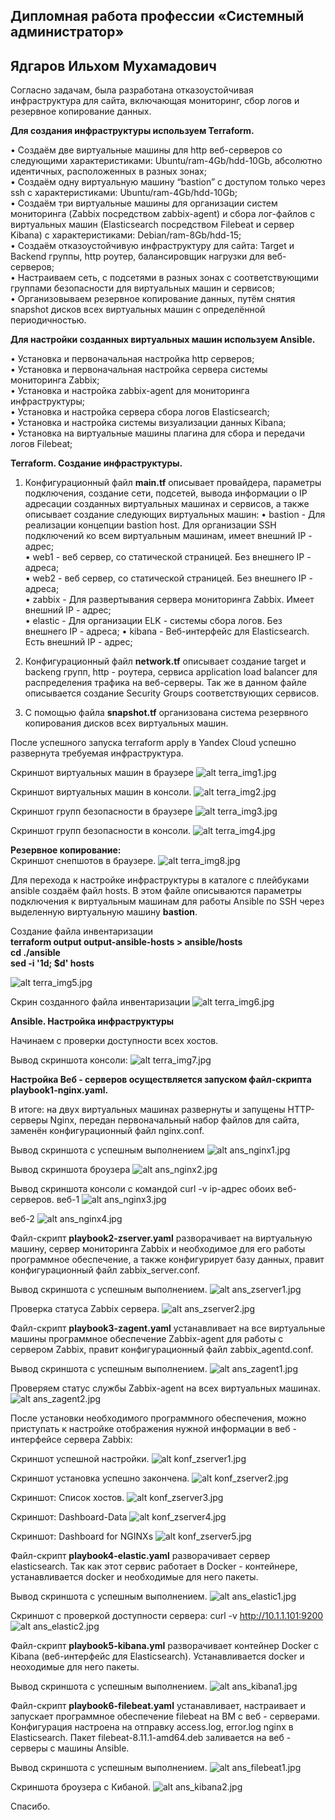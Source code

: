 ## Дипломная работа профессии «Системный администратор» 
## Ядгаров Ильхом Мухамадович

Согласно задачам, была разработана отказоустойчивая инфраструктура для сайта, включающая мониторинг, сбор логов и резервное копирование данных.

**Для создания инфраструктуры используем Terraform.**

•	Создаём две виртуальные машины для http веб-серверов со следующими характеристиками: Ubuntu/ram-4Gb/hdd-10Gb, абсолютно идентичных, расположенных в разных зонах;  
•	Создаём одну виртуальную машину “bastion” с доступом только через ssh с характеристиками: Ubuntu/ram-4Gb/hdd-10Gb;  
•	Создаём три виртуальные машины для организации систем мониторинга (Zabbix посредством zabbix-agent) и сбора лог-файлов с виртуальных машин (Elasticsearch посредством Filebeat и сервер Kibana) с характеристиками: Debian/ram-8Gb/hdd-15;  
•	Создаём отказоустойчивую инфраструктуру для сайта: Target и Backend группы, http роутер, балансировщик нагрузки для веб-серверов;  
•	Настраиваем сеть, с подсетями в разных зонах с соответствующими группами безопасности для виртуальных машин и сервисов;  
•	Организовываем резервное копирование данных, путём снятия snapshot дисков всех виртуальных машин с определённой периодичностью.  

**Для настройки созданных виртуальных машин используем Ansible.**

•	Установка и первоначальная настройка http серверов;  
•	Установка и первоначальная настройка сервера системы мониторинга Zabbix;  
•	Установка и настройка zabbix-agent для мониторинга инфраструктуры;  
•	Установка и настройка сервера сбора логов Elasticsearch;  
•	Установка и настройка системы визуализации данных Kibana;  
•	Установка на виртуальные машины плагина для сбора и передачи логов Filebeat;  

**Terraform. Создание инфраструктуры.**

1. Конфигурационный файл **main.tf** описывает провайдера, параметры подключения, создание сети, подсетей, вывода информации о IP адресации созданных виртуальных машинах и сервисов, а также описывает создание следующих виртуальных машин:
   •	bastion - Для реализации концепции bastion host. Для организации SSH подключений ко всем виртуальным машинам, имеет внешний IP - адрес;  
   •	web1 - веб сервер, со статической страницей. Без внешнего IP - адреса;  
   •	web2 - веб сервер, со статической страницей. Без внешнего IP - адреса;  
   •	zabbix - Для развертывания сервера мониторинга Zabbix. Имеет внешний IP - адрес;  
   •	elastic - Для организации ELK - системы сбора логов. Без внешнего IP - адреса;
    •	kibana - Веб-интерфейс для Elasticsearch. Есть внешний IP - адрес;

3. Конфигурационный файл **network.tf** описывает создание target и backeng групп, http - роутера, сервиса application load balancer для распределения трафика на веб-серверы. Так же в данном файле описывается создание Security Groups соответствующих сервисов.

4. С помощью файла **snapshot.tf** организована система резервного копирования дисков всех виртуальных машин.

После успешного запуска terraform apply в Yandex Cloud успешно развернута требуемая инфраструктура.

Скриншот виртуальных машин в браузере
![alt terra_img1.jpg](/DIPLOM/img/terra_img1.jpg)

Скриншот виртуальных машин в консоли.
![alt terra_img2.jpg](/DIPLOM/img/terra_img2.jpg)

Скриншот групп безопасности в браузере
![alt terra_img3.jpg](/DIPLOM/img/terra_img3.jpg)

Скриншот групп безопасности в консоли.
![alt terra_img4.jpg](/DIPLOM/img/terra_img4.jpg)

**Резервное копирование:**  
Скриншот снепшотов в браузере.
![alt terra_img8.jpg](/DIPLOM/img/terra_img8.jpg)


Для перехода к настройке инфраструктуры в каталоге с плейбуками ansible создаём файл hosts. В этом файле описываются параметры подключения к виртуальным машинам для работы Ansible по SSH через выделенную виртуальную машину **bastion**.

Создание файла инвентаризации  
**terraform output output-ansible-hosts > ansible/hosts**  
**cd ./ansible**  
**sed -i '1d; $d' hosts**

![alt terra_img5.jpg](/DIPLOM/img/terra_img5.jpg)

Скрин созданного файла инвентаризации
![alt terra_img6.jpg](/DIPLOM/img/terra_img6.jpg)


**Ansible. Настройка инфраструктуры**

Начинаем с проверки доступности всех хостов.

Вывод скриншота консоли:
![alt terra_img7.jpg](/DIPLOM/img/terra_img7.jpg)


**Настройка Веб - серверов осуществляется запуском файл-скрипта playbook1-nginx.yaml.**

В итоге: на двух виртуальных машинах развернуты и запущены HTTP-серверы Nginx, передан первоначальный набор файлов для сайта, заменён конфигурационный файл nginx.conf.

Вывод скриншота c успешным выполнением
![alt ans_nginx1.jpg](/DIPLOM/img/ans_nginx1.jpg)

Вывод скриншота броузера
![alt ans_nginx2.jpg](/DIPLOM/img/ans_nginx2.jpg)

Вывод скриншота консоли с командой curl -v ip-адрес обоих веб-серверов.
веб-1
![alt ans_nginx3.jpg](/DIPLOM/img/ans_nginx3.jpg)

веб-2
![alt ans_nginx4.jpg](/DIPLOM/img/ans_nginx4.jpg)


Файл-скрипт **playbook2-zserver.yaml** разворачивает на виртуальную машину, сервер мониторинга Zabbix и необходимое для его работы программное обеспечение, а также конфигурирует базу данных, правит конфигурационный файл zabbix_server.conf. 

Вывод скриншота c успешным выполнением.
![alt ans_zserver1.jpg](/DIPLOM/img/ans_zserver1.jpg)

Проверка статуса Zabbix сервера.
![alt ans_zserver2.jpg](/DIPLOM/img/ans_zserver2.jpg)

Файл-скрипт **playbook3-zagent.yaml** устанавливает на все виртуальные машины программное обеспечение Zabbix-agent для работы с сервером Zabbix, правит конфигурационный файл zabbix_agentd.conf. 

Вывод скриншота c успешным выполнением.
![alt ans_zagent1.jpg](/DIPLOM/img/ans_zagent1.jpg)

Проверяем статус службы Zabbix-agent на всех виртуальных машинах.
![alt ans_zagent2.jpg](/DIPLOM/img/ans_zagent2.jpg)

После установки необходимого программного обеспечения, можно приступать к настройке отображения нужной информации в веб - интерфейсе сервера Zabbix:

Скриншот успешной настройки.
![alt konf_zserver1.jpg](/DIPLOM/img/konf_zserver1.jpg)

Скриншот установка успешно закончена.
![alt konf_zserver2.jpg](/DIPLOM/img/konf_zserver2.jpg)

Скриншот: Список хостов.
![alt konf_zserver3.jpg](/DIPLOM/img/konf_zserver3.jpg)

Скриншот: Dashboard-Data
![alt konf_zserver4.jpg](/DIPLOM/img/konf_zserver4.jpg)

Скриншот: Dashboard for NGINXs
![alt konf_zserver5.jpg](/DIPLOM/img/konf_zserver5.jpg)


Файл-скрипт **playbook4-elastic.yaml**  разворачивает сервер elasticsearch. Так как этот сервис работает в Docker - контейнере, устанавливается docker и необходимые для него пакеты. 

Вывод скриншота c успешным выполнением.
![alt ans_elastic1.jpg](/DIPLOM/img/ans_elastic1.jpg)

Скриншот c проверкой доступности сервера:  curl -v http://10.1.1.101:9200
![alt ans_elastic2.jpg](/DIPLOM/img/ans_elastic2.jpg)

Файл-скрипт **playbook5-kibana.yml**  разворачивает контейнер Docker c Kibana (веб-интерфейс для Elasticsearch). Устанавливается docker и неоходимые для него пакеты. 

Вывод скриншота c успешным выполнением.
![alt ans_kibana1.jpg](/DIPLOM/img/ans_kibana1.jpg)

Файл-скрипт **playbook6-filebeat.yaml** устанавливает, настраивает и запускает программное обеспечение filebeat на ВМ с веб - серверами. Конфигурация настроена на отправку access.log, error.log nginx в Elasticsearch. Пакет filebeat-8.11.1-amd64.deb заливается на веб - серверы с машины Ansible. 

Вывод скриншота c успешным выполнением.
![alt ans_filebeat1.jpg](/DIPLOM/img/ans_filebeat1.jpg)

Скриншота броузера с Кибаной.
![alt ans_kibana2.jpg](/DIPLOM/img/ans_kibana2.jpg)


Спасибо.
